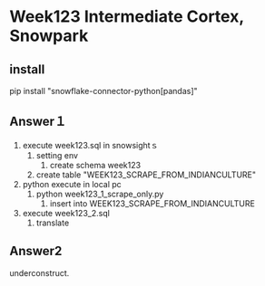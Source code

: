 # Week123 Intermediate Cortex, Snowpark

## install

pip install "snowflake-connector-python[pandas]"

## Answer１

1. execute week123.sql  in snowsightｓ
   1. setting env
      1. create schema week123
   2. create table "WEEK123_SCRAPE_FROM_INDIANCULTURE"
2. python execute in local pc
   1. python week123_1_scrape_only.py
      1. insert into WEEK123_SCRAPE_FROM_INDIANCULTURE
3. execute week123_2.sql
   1. translate

## Answer2

underconstruct.
